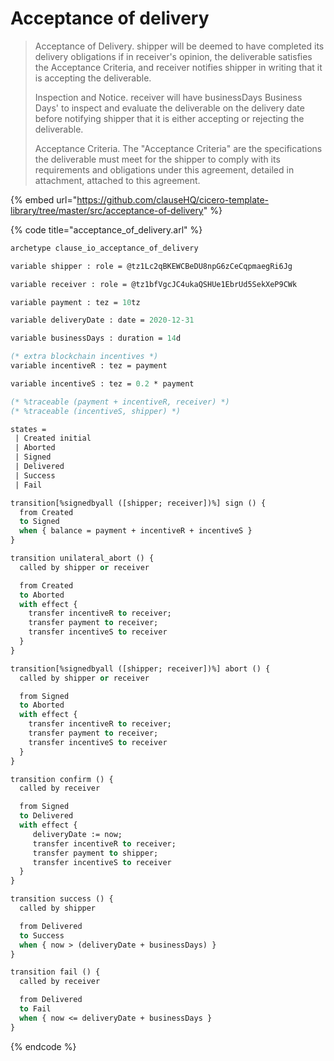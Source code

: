 # Acceptance of delivery

> Acceptance of Delivery. shipper will be deemed to have completed its delivery obligations if in receiver's opinion, the deliverable satisfies the Acceptance Criteria, and receiver notifies shipper in writing that it is accepting the deliverable.
>
> Inspection and Notice. receiver will have businessDays Business Days' to inspect and evaluate the deliverable on the delivery date before notifying shipper that it is either accepting or rejecting the deliverable.
>
> Acceptance Criteria. The "Acceptance Criteria" are the specifications the deliverable must meet for the shipper to comply with its requirements and obligations under this agreement, detailed in attachment, attached to this agreement.

{% embed url="https://github.com/clauseHQ/cicero-template-library/tree/master/src/acceptance-of-delivery" %}

{% code title="acceptance\_of\_delivery.arl" %}
```ocaml
archetype clause_io_acceptance_of_delivery

variable shipper : role = @tz1Lc2qBKEWCBeDU8npG6zCeCqpmaegRi6Jg

variable receiver : role = @tz1bfVgcJC4ukaQSHUe1EbrUd5SekXeP9CWk

variable payment : tez = 10tz

variable deliveryDate : date = 2020-12-31

variable businessDays : duration = 14d

(* extra blockchain incentives *)
variable incentiveR : tez = payment

variable incentiveS : tez = 0.2 * payment

(* %traceable (payment + incentiveR, receiver) *)
(* %traceable (incentiveS, shipper) *)

states =
 | Created initial
 | Aborted
 | Signed
 | Delivered
 | Success
 | Fail

transition[%signedbyall ([shipper; receiver])%] sign () {
  from Created
  to Signed
  when { balance = payment + incentiveR + incentiveS }
}

transition unilateral_abort () {
  called by shipper or receiver

  from Created
  to Aborted
  with effect {
    transfer incentiveR to receiver;
    transfer payment to receiver;
    transfer incentiveS to receiver
  }
}

transition[%signedbyall ([shipper; receiver])%] abort () {
  called by shipper or receiver

  from Signed
  to Aborted
  with effect {
    transfer incentiveR to receiver;
    transfer payment to receiver;
    transfer incentiveS to receiver
  }
}

transition confirm () {
  called by receiver

  from Signed
  to Delivered
  with effect {
     deliveryDate := now;
     transfer incentiveR to receiver;
     transfer payment to shipper;
     transfer incentiveS to receiver
  }
}

transition success () {
  called by shipper

  from Delivered
  to Success
  when { now > (deliveryDate + businessDays) }
}

transition fail () {
  called by receiver

  from Delivered
  to Fail
  when { now <= deliveryDate + businessDays }
}

```
{% endcode %}

